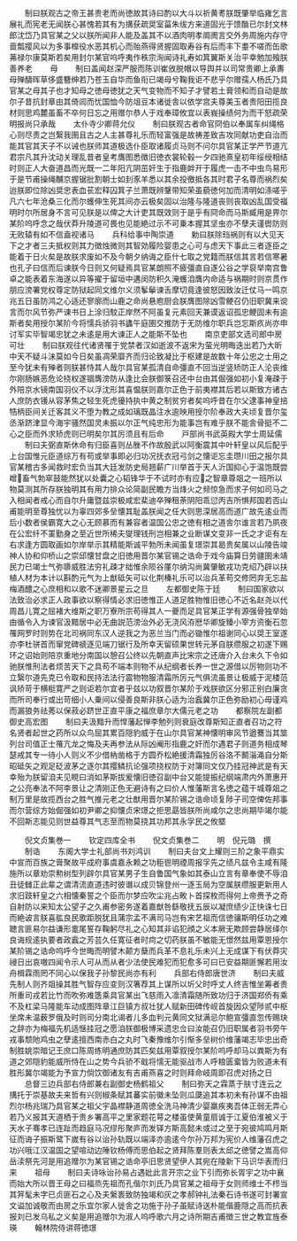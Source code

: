 <!-- { "loadSidebar": true } -->
　　制曰朕观古之帝王甚贵老而尚徳故其诗曰酌以大斗以祈黄耉朕既肇举临雍乞言展礼而宪老无闻朕心甚愧若其有为搆获疏奨室菑朱绂方来道固光于馈酳已尔封文林郎沈岱乃具官某之父以朕所闻非人能及盖其不以酒肉明孝阛阓言交外务周施内存守啬瓢撄风以为多事橰役水恶其机心而贻燕得贤握固取寿谷有后而丰下耋不嗟而缶歌茀禄尔康莫斯若矣用封尔某官呜呼夷作秩宗洵闻诗礼寿如箕翼斯关治平幸勉加飱朕善养老
　　母
　　制曰盖闻赵深严服而陈训崔攽脱帽以导舆并以司常贵卿上承夀母殚醻晖草侈盛簪绅若乃苍玉自华而鱼衔已竭母兮鞠我讵不悲乎尔赠孺人杨氏乃具官某之母其子也才知母之徳母徳犹之天气变物而不知子才譬若土膏领和而自动是故尔子昔抗封章由其倚闾而忧国恤今防俎豆本诸徙舎以依学宫夫尊美玉者贵阳田揽良材则思鸡麓虽畜不卒何日忘之用赠尔恭人于戏奉璋攸宜以表峩操绩何为而干怒疏荣明报尚只承哉
　　太仆寺少卿蒋允仪
　　制曰朕观古者命官冏伯以奉属车纠绳格心则尽责之岂繄我圉且古之人主甚尊礼乐而轻富强是故祷差致吉攻同献功吏自治而能其官其天子不以诫也朕师其道极选仆臣取诸履贞马则不问尔具官某正学严节道亢君宗凡其升沈动关理乱昔者皇考膺图悉徴旧徳衣裳轮毂一夕四驰熹皇初年绥绶相结时则正人大奋道昌而光既一二年阳亢阴茁奸生于指鹿衅开于履虎一击不中虫鸟易形于是节甫操绳黼京握锯批割朝士如刲豕羊悉以其余投徼抵各其时君子名尊而祸烈矣迨朕即位除凶奨忠表血苌宏释囚箕子兰萧既辨鞶带知荣虽藐徳何加而清明如涤嗟乎凡六七年沧桑三化而尔蠖伸生死其间亦云极矣固以治隆与隆道丧则丧取凶乱国受福明时尔所居身不言可见朕是以俾之大计吏其既效则于是乎有冏命而马斯臧用是畀尔某阶呜呼念之哉伏莽升陵道可畏也见能絶过示不可乗本握其坚虫亦不孽夫谨辔防则无败辕有如不信盍视诸马
　　兵科给事中陶崇道
　　勅曰朕除珰祸则有以大见天下之才者三夫抵权则其力徴烛微则其智効履险婴患之心可与虑天下事此三者逐臣之能着于日火矣是故朕求废如不及今朝夕纳诲之臣什七取之党籍而朕信其言若信寒暑也孔子曰信而后谏朕今日则又何疑焉具官某朗照不疲彊直自遂公谷之学裒举南宫鲁卓之能表着东海遂以异等擢于留垣中遘闵防积久淹蠖洎膺内命适与祸期时则京贯作朋应滂署党权尊定防狱起同文维尔义须鬇鬡谏舌摩切竟逢彼怒因致汝迁仗马一鸣京兆五日虽防鸿之心适还寥廓而山鹿之命尚悬庖厨会朕膺图除凶雪鲠召仍旧职冀来谠言而尔风节弥严谏书日上涂归駮正岸然不阿虽复元素回天兼谟返诏孤忠鲠固未有逾斯者矣用授尔某阶今将懦兵骄羽书蠭午庭圉交推防于无防维尔职兵岂忘斯疚尚亦申讨军实毕智竭忠犹之未逺是用大谏正人之能斯不坠也
　　南京吏部文选司郎中房可壮
　　制曰朕观往代诸贤罹于党禁者汉如逝波不返宋为萤光明晦迭出若乃大昕中天不疑斗沫莫如今日矣虽凋荣靡齐而归论致凝比于枢建是故数十年公忠之士用之至今犹未有殚者则朕甚恃其人哉尔具官某孤清自命彊直不回当逆竖矫防正人沦丧维尔刚肠嫉恶危论挠权遂锢膺滂防从逢比会朕御箓召还中台由其倔强如初小复淹疎于外陪京水镜南国羽仪不以浮沈形其喜愠朕则嘉尔正色于前夷襟其后若以斯致方诸古人庶防衣镬从容茅焦之轻生死虎獶持执中黄之制贫穷者矣呜呼昔在尔父逮事神皇掊牿柄臣间关迁客其义不堕为教之成如璃既晶注水逾映用授尔阶奉政大夫顷复晋尔玺丞渐跻津显今海宇骚然国灵未振以尔正气纯忠形为能事岂有难乎朕不能舎骨挺不二心之臣而外求矫虎则已明矣尔其厉须且有后命
　　戸部尚书武英殿大学士周延儒
　　制曰夫弼直斯休命有归臣喜则丛脞不作故殷武以阿衡震其中叶轩皇以风后配乎上台国惟元臣道综万有苟或举事即必归功况抚衣冠弓剑之懐讵忘圭瓒川田之报尔具官某稽古多闻救时宏负当其大廷发防史局翘薪广川举首于天人沂国抑心于温饱既尝嶒畜气勃窣鼓能然犹以处囊之心韬锋华于不试时亦有应之智章尊爼之一班所以物莫测其所存朕独明其有用力排众论简副民瞻方当烽火之频惊急而求子何如司马之入相闻者戒心而自尔升庸暨兹崇极咸宏棐迪卒殚租荼阴阳乖愆丙吉所惧邦国若否山甫能明至尊独忧以为辜四郊多垒懐其耻盖朕闻之任大则思深居高而道广故先逺业而后小数者侯霸寛大之心无顾慕而有兼容者温国公忠之徳有相之道舎尔谁言若乃夙夜在公宏纤不罣勤身之至近世所稀夫燮理钱刑岂相兼之业断谋文变非一氏之才讵有左右求逢方圆取画如尔岸举示其精能斯诚平勃所未闻虽复璟崇其曷贵矣属以山陵告竣神人协和仰桥山之崇邱懐甘盘之旧徳用晋尔某官锡之诰命于戏今庙算日劳疆圉未靖民力已竭士气弥隳威胜法穷礼疎才绌惟余陨谷厪尔纳沟尚冀肇敏戎功克绍乃辟以扶植人材为本计以斟酌元气为上猷砥矢可以化荆榛礼乐可以治兵革苟交修罔弃无忘盐梅酒醴之心庶相和以歌不迷卿景星云之旦
　　左都御史陈于廷
　　制曰国家欲以法致治必求正人政事欲以察得情必求旧徳惟正人道足胜物惟旧徳心不近名赵尧以代周昌儿寛之屈褚大维斯之职万寮所宗苟得其人一夔而足具官某正学有源强骨独举始由循令入为谏官汲黯居中必无曲説范滂治外必无浇风洊厯华卿旋臻小宰方资衡石忽罹网罗时则势在北司祸同东汉人逆我之为恶兰当门而必锄惟尔祖谢同心以奨王室遂亦李杜骈首而窜党碑禠逐见端刀锯行及所幸天留硕果世转元茅自朕缵服之初遂下赐环之诏始则陪京重地分南国以憩召公终以先朝直声比宋宗之还唐介入台未久下令如驰朕惟刑法者烦苦天下之具苟不端本则物不从纪纲者长养一世之源借以厉物则功不立繄尔道先克已令取和民持法法行震物物服清霜所厉元气俱流虽景让极威于泥楼范讽矫苛于横梃寛严之则讵若尔宜者乎兹以功叙晋尔某阶于戏朕欲区分邪正别白廉贪而所司奉行或出苛细小人乗间以侵善良斯非朕心适为治蠧冀尔正色弥励初心毋谨鸡而漏狼务祛莠以保菽必跻世正直平康之福庶章尔大儒元老之功
　　都察院左副都御史高宏图
　　制曰夫汲黯升而悍藩起惮李勉列则衰庭改尊斯知正直者召功之符名贤者起世之药所以众鸟屈其累百隠豹威于在山尔具官某神懐明审风节遒鶱当其筮列台司值正士罹亢龙之悔及夫再参法从际凶阉形指鹿之奸而尔遇君子则道务相成琴瑟戒其专一待小人则义不少借枘凿格于方圆乔松絶援清霜独厉谷洛不鬭淄渑自分斯昭砥矢之观足砭波茅之逐尔其撄鳞抗论强项挠权防于对簿同文仅乃挂冠神武是有天幸殆为朕留洎夫见睍曰消如茅斯拔爰懐旧徳召副中台又能提振纪纲端肃内外萧惠开之公亮奉法不阿李景让之清刚正色无避诗有之曰价人惟藩斯言名徳之蕴干城尊爼之制万里是故揽西台之胜气推元老之壮猷用晋尔某阶锡之诰命顷复陟子司空俾佐邦事而尔营综方始倔强如初尹卿之抑懐贞宋璟之拒思勗皆朕所尚咸尔之忠尚期毕竭尔能不回斯志能见则世益尊其气志至而物莫挠其功邦其永孚民之攸塈












　　倪文贞集巻一
　　钦定四库全书
　　倪文贞集巻二
　　明　倪元璐　撰
　　制诰
　　东阁大学士礼部尚书刘鸿训
　　制曰夫台文上耀则三阶之象平鼎实中宣而百族之膏聚故平成府事虞嘉永赖之功秬鬯明禋周报孚先之绩凡兹令主咸有隆施所以章劝崇勲树型列辟尔具官某男子生自鲁国气象如其泰山立言有章奉使不辱洎丑徒雠正此辈之谓清流直道违时彼谮以成贝锦登州一逐玉局为空属朕缵服更新用人求旧跂轩皇之六相懐秦誓之个臣而尔梦应吹尘兆占畋卜首探枚而得何上帝赉予之奇自射防以来知太公望子之久甫参密务遂着嘉猷咎繇敬抚五辰以凝庶绩少正快诛七日而絶诐言朕喜肱良民歌距脱犹且蒲宗孟不满司马岂有宋艺祖而信徳骧斯明任功之难聴言匪易尔益谦形疐尾誓存鞠躬尽礼之心知其非谄犯顔之义本厥无欺顾尝静居绎尔良诲规逺执要者政蠧之芳芸久任寛征者时疴之切药朕虽不敏能无憬然兹用覃恩授尔某阶锡之诰命呜呼今世晦而明譬木颠方蘖而兵革不息礼乐未兴上无成谋下有伏莽灾祲日出哀嗷四闻令示人可从而从者少法使民难犯而犯愈多可曰已安益期匪懈若用汝舟楫霖雨罔不同心以保我子孙黎民尚亦有利
　　兵部右侍郎唐世济
　　制曰夫威先制人则齐爼操其胜气智存应变则汉箸荐其上谋所以圻父时呼丈人终吉惟坐筹者贵所重司戎若比竹而吹弥难簉乘具官某出飞慈雨入凛清霜随所致功归于济国郑侨有乘不及杠梁马隆能车动成图阵章江巨镇方叔壮犹人赋新田碑传岘首旋因众望陟贰中枢坐席未温薮罗俄及时则司分南北谒者儿多血判元黄同文狱满忌尔鲍宣彊直忽传赐玦之辞亦为梅福先机适惬挂冠之愿洎朕御极博采遗忠佥曰汝能召仍旧职属者羽书旁午戎事颓阤鸡虫之孽逺擅西南赤白之丸时飞秦豫维尔引惭多垒树价维藩竭志毕忠出奇制胜姚崇暗记王庶口陈周练明通庶防其匹矣兹用覃叙授尔某阶呜呼却马以粪斯为有道之郊隠豹能威所恃在山之势今兵骄不戢将懦无能驱战市人呼粮匮槖皆为败道未有胜形冀尔竭能为予宣力倘饮御诸友有吉甫燕喜之时则拜命岐周即召虎对扬之日
　　总督三边兵部右侍郎兼右副御史杨鹤祖父
　　制曰弥天之霖蒸于肤寸连云之搆托于崇基故夫来哲有兴则椒条赋其蕃实前徽未坠则瓜瓞追其本初未有孙谋不由祖烈尔杨兆瑞乃具官某之祖父宇晶襟静道周徳全洗马神清少婴羸疾夷吾体正弱无弄心若乃义报其天道栖于贵乡署高平之里家题花萼之楼虽使黄童扇诚于江夏伯淮被义于天水子骞孝已连趾而趋庭马况缪彤聚庐而发铎方斯高懿未或过之至于宛彼鸠鸣月斯征而诲子振斯鹭下嵗有谷以诒孙轨既以端泽亦逾逺今尔孙万邦为宪价人维藩召虎之功兴哦江汉温国之望喧动边陲钦杨傅而思伯起之贤拜陈羣则表太邱之徳譬之嵩高仰岳渎祭先河是用追赠尔为某官锡之诰命亭旧思贤望伊人其宛在陵新下马识华表而归来
　　祖母
　　制曰夫诗咏诒孙易占遇妣此言开宗之业下引而弥长胥宇之功中襄而始大所以晋王母之曰福烝先祖而孔偕尔刘氏乃具官某之祖母于女则师维士不栉当其笄髦未字已贞匪石之心及夫縏袠致防独竭和灰之孝郝钟礼法秦石诗书遂可封署宣文谥加诚敬而由房之乐宜尔家人徙舎之功施于孙子虽赋诗送朴能偕鹿隠之高而抗表报刘已发乌私之义矣是用追赠尔为淑人呜呼歌六月之诗所期吉甫徴三世之教宜旌泰瑛
　　翰林院侍讲蒋徳璟
